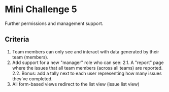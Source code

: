 # Mini Challenge 5

Further permissions and management support.

## Criteria
1. Team members can only see and interact with data generated by their team (members).
2. Add support for a new "manager" role who can see:
2.1. A "report" page where the issues that all team members (across all teams) are reported.
2.2. Bonus: add a tally next to each user representing how many issues they've completed.
3. All form-based views redirect to the list view (issue list view)